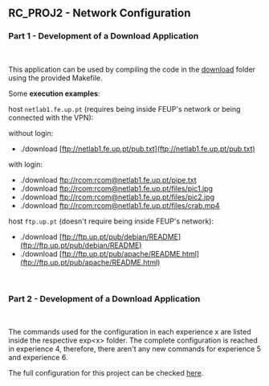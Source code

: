 ## RC_PROJ2 - Network Configuration

### Part 1 - Development of a Download Application

<br>

This application can be used by compiling the code in the [download](/download/) folder using the provided Makefile.

Some **execution examples**:

host `netlab1.fe.up.pt` (requires being inside FEUP's network or being connected with the VPN):

without login:

- ./download [ftp://netlab1.fe.up.pt/pub.txt](ftp://netlab1.fe.up.pt/pub.txt)

with login:

- ./download [ftp://rcom:rcom@netlab1.fe.up.pt/pipe.txt](ftp://rcom:rcom@netlab1.fe.up.pt/pipe.txt)
- ./download [ftp://rcom:rcom@netlab1.fe.up.pt/files/pic1.jpg](ftp://rcom:rcom@netlab1.fe.up.pt/files/pic1.jpg)
- ./download [ftp://rcom:rcom@netlab1.fe.up.pt/files/pic2.jpg](ftp://rcom:rcom@netlab1.fe.up.pt/files/pic1.jpg)
- ./download [ftp://rcom:rcom@netlab1.fe.up.pt/files/crab.mp4](ftp://rcom:rcom@netlab1.fe.up.pt/files/crab.mp4)

host `ftp.up.pt` (doesn't require being inside FEUP's network):

- ./download [ftp://ftp.up.pt/pub/debian/README](ftp://ftp.up.pt/pub/debian/README)
- ./download [ftp://ftp.up.pt/pub/apache/README.html](ftp://ftp.up.pt/pub/apache/README.html)

<br>

### Part 2 - Development of a Download Application

<br>

The commands used for the configuration in each experience x are listed inside the respective exp\<x\> folder. The complete configuration is reached in experience 4, therefore, there aren't any new commands for experience 5 and experience 6.

The full configuration for this project can be checked [here](/exp4/).
